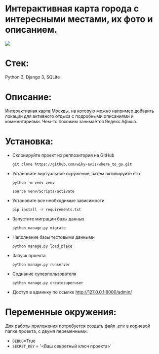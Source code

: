 # Интерактивная карта города с интересными местами, их фото и описанием.
![](gif/preview_map.gif)

# Стек:
Python 3, Django 3, SQLite

# Описание:
Интерактивная карта Москвы, на которую можно например добавить локации для активного отдыха с подробными описаниями и комментариями. Чем-то похожим занимается Яндекс.Афиша.

# Установка:
- Склонируйте проект из реппозитория на GitHub
    ```
    git clone https://github.com/wiky-avis/where_to_go.git
    ```
- Установите виртуальное окружение, затем активируйте его
    ```
    python -m venv venv
    ```
    ```
    source venv/Scripts/activate
    ```
- Установите все необходимые зависимости
    ```
    pip install -r requirements.txt
    ```
- Запустите миграции базы данных
    ```
    python manage.py migrate
    ```
- Наполнение базы тестовыми данными
    ```
    python manage.py load_place
    ```
- Запуск проекта
    ```
    python manage.py runserver
    ```
- Соднание суперпользователя
    ```
    python manage.py createsuperuser
    ```
 - Доступ в админку по ссылке http://127.0.0.1:8000/admin/

# Переменные окружения:
Для работы приложения потребуется создать файл .env в корневой папке проекта, с двумя переменными:
- `DEBUG`=True
- `SECRET_KEY` = '<Ваш секретный ключ проекта>'

